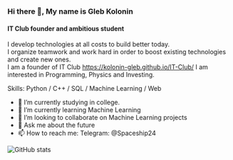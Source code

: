 ### Hi there 👋, My name is Gleb Kolonin
#### IT Club founder and ambitious student
I develop technologies at all costs to build better today.   
I organize teamwork and work hard in order to boost existing technologies and create new ones.   
I am a founder of IT Club https://kolonin-gleb.github.io/IT-Club/
I am interested in Programming, Physics and Investing.   


Skills: Python / C++ / SQL / Machine Learning / Web   

- 🔭 I’m currently studying in college.  
- 🌱 I’m currently learning Machine Learning   
- 👯 I’m looking to collaborate on Machine Learning projects   
- 💬 Ask me about the future   
- 📫 How to reach me: Telegram: @Spaceship24   

![GitHub stats](https://github-readme-stats.vercel.app/api?username=Kolonin-Gleb&show_icons=true)  

